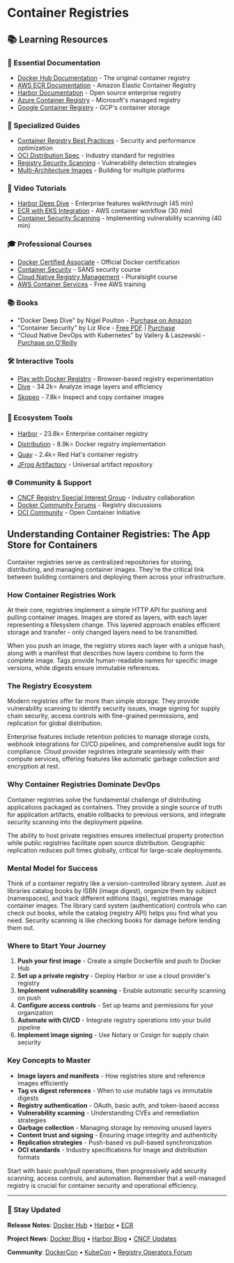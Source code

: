 # Container Registries

## 📚 Learning Resources

### 📖 Essential Documentation
- [Docker Hub Documentation](https://docs.docker.com/docker-hub/) - The original container registry
- [AWS ECR Documentation](https://docs.aws.amazon.com/ecr/) - Amazon Elastic Container Registry
- [Harbor Documentation](https://goharbor.io/docs/) - Open source enterprise registry
- [Azure Container Registry](https://docs.microsoft.com/en-us/azure/container-registry/) - Microsoft's managed registry
- [Google Container Registry](https://cloud.google.com/container-registry/docs) - GCP's container storage

### 📝 Specialized Guides
- [Container Registry Best Practices](https://docs.docker.com/registry/recipes/mirror/) - Security and performance optimization
- [OCI Distribution Spec](https://github.com/opencontainers/distribution-spec) - Industry standard for registries
- [Registry Security Scanning](https://snyk.io/blog/container-registry-security-scanning/) - Vulnerability detection strategies
- [Multi-Architecture Images](https://www.docker.com/blog/multi-arch-build-and-images-the-simple-way/) - Building for multiple platforms

### 🎥 Video Tutorials
- [Harbor Deep Dive](https://www.youtube.com/watch?v=Nt9nKZK5Q2k) - Enterprise features walkthrough (45 min)
- [ECR with EKS Integration](https://www.youtube.com/watch?v=YPYJtKBWW8I) - AWS container workflow (30 min)
- [Container Security Scanning](https://www.youtube.com/watch?v=DdKqvp0Z5dY) - Implementing vulnerability scanning (40 min)

### 🎓 Professional Courses
- [Docker Certified Associate](https://training.docker.com/certification) - Official Docker certification
- [Container Security](https://www.sans.org/cyber-security-courses/container-security/) - SANS security course
- [Cloud Native Registry Management](https://www.pluralsight.com/courses/kubernetes-container-registries) - Pluralsight course
- [AWS Container Services](https://explore.skillbuilder.aws/learn/course/internal/view/elearning/8236/amazon-ecr-primer) - Free AWS training

### 📚 Books
- "Docker Deep Dive" by Nigel Poulton - [Purchase on Amazon](https://www.amazon.com/dp/1916585256)
- "Container Security" by Liz Rice - [Free PDF](https://www.oreilly.com/library/view/container-security/9781492056690/) | [Purchase](https://www.amazon.com/dp/1492056707)
- "Cloud Native DevOps with Kubernetes" by Vallery & Laszewski - [Purchase on O'Reilly](https://www.oreilly.com/library/view/cloud-native-devops/9781492040750/)

### 🛠️ Interactive Tools
- [Play with Docker Registry](https://labs.play-with-docker.com/) - Browser-based registry experimentation
- [Dive](https://github.com/wagoodman/dive) - 34.2k⭐ Analyze image layers and efficiency
- [Skopeo](https://github.com/containers/skopeo) - 7.8k⭐ Inspect and copy container images

### 🚀 Ecosystem Tools
- [Harbor](https://github.com/goharbor/harbor) - 23.8k⭐ Enterprise container registry
- [Distribution](https://github.com/distribution/distribution) - 8.9k⭐ Docker registry implementation
- [Quay](https://github.com/quay/quay) - 2.4k⭐ Red Hat's container registry
- [JFrog Artifactory](https://jfrog.com/artifactory/) - Universal artifact repository

### 🌐 Community & Support
- [CNCF Registry Special Interest Group](https://github.com/cncf/tag-storage) - Industry collaboration
- [Docker Community Forums](https://forums.docker.com/c/docker-hub/registry/) - Registry discussions
- [OCI Community](https://opencontainers.org/community) - Open Container Initiative

## Understanding Container Registries: The App Store for Containers

Container registries serve as centralized repositories for storing, distributing, and managing container images. They're the critical link between building containers and deploying them across your infrastructure.

### How Container Registries Work
At their core, registries implement a simple HTTP API for pushing and pulling container images. Images are stored as layers, with each layer representing a filesystem change. This layered approach enables efficient storage and transfer - only changed layers need to be transmitted.

When you push an image, the registry stores each layer with a unique hash, along with a manifest that describes how layers combine to form the complete image. Tags provide human-readable names for specific image versions, while digests ensure immutable references.

### The Registry Ecosystem
Modern registries offer far more than simple storage. They provide vulnerability scanning to identify security issues, image signing for supply chain security, access controls with fine-grained permissions, and replication for global distribution. 

Enterprise features include retention policies to manage storage costs, webhook integrations for CI/CD pipelines, and comprehensive audit logs for compliance. Cloud provider registries integrate seamlessly with their compute services, offering features like automatic garbage collection and encryption at rest.

### Why Container Registries Dominate DevOps
Container registries solve the fundamental challenge of distributing applications packaged as containers. They provide a single source of truth for application artifacts, enable rollbacks to previous versions, and integrate security scanning into the deployment pipeline.

The ability to host private registries ensures intellectual property protection while public registries facilitate open source distribution. Geographic replication reduces pull times globally, critical for large-scale deployments.

### Mental Model for Success
Think of a container registry like a version-controlled library system. Just as libraries catalog books by ISBN (image digest), organize them by subject (namespaces), and track different editions (tags), registries manage container images. The library card system (authentication) controls who can check out books, while the catalog (registry API) helps you find what you need. Security scanning is like checking books for damage before lending them out.

### Where to Start Your Journey
1. **Push your first image** - Create a simple Dockerfile and push to Docker Hub
2. **Set up a private registry** - Deploy Harbor or use a cloud provider's registry
3. **Implement vulnerability scanning** - Enable automatic security scanning on push
4. **Configure access controls** - Set up teams and permissions for your organization
5. **Automate with CI/CD** - Integrate registry operations into your build pipeline
6. **Implement image signing** - Use Notary or Cosign for supply chain security

### Key Concepts to Master
- **Image layers and manifests** - How registries store and reference images efficiently
- **Tag vs digest references** - When to use mutable tags vs immutable digests
- **Registry authentication** - OAuth, basic auth, and token-based access
- **Vulnerability scanning** - Understanding CVEs and remediation strategies
- **Garbage collection** - Managing storage by removing unused layers
- **Content trust and signing** - Ensuring image integrity and authenticity
- **Replication strategies** - Push-based vs pull-based synchronization
- **OCI standards** - Industry specifications for image and distribution formats

Start with basic push/pull operations, then progressively add security scanning, access controls, and automation. Remember that a well-managed registry is crucial for container security and operational efficiency.

---

### 📡 Stay Updated

**Release Notes**: [Docker Hub](https://docs.docker.com/docker-hub/release-notes/) • [Harbor](https://github.com/goharbor/harbor/releases) • [ECR](https://aws.amazon.com/ecr/features/)

**Project News**: [Docker Blog](https://www.docker.com/blog/) • [Harbor Blog](https://goharbor.io/blog/) • [CNCF Updates](https://www.cncf.io/blog/)

**Community**: [DockerCon](https://www.docker.com/dockercon/) • [KubeCon](https://www.cncf.io/kubecon-cloudnativecon-events/) • [Registry Operators Forum](https://groups.google.com/g/registry-operators)